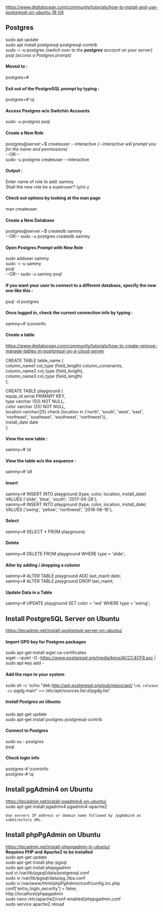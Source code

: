 https://www.digitalocean.com/community/tutorials/how-to-install-and-use-postgresql-on-ubuntu-18-04  
## Postgres 
sudo apt update  
sudo apt install postgresql postgresql-contrib  
sudo -i -u postgres _(switch over to the **postgres** account on your server)_  
psql _(access a Postgres prompt)_  
#### Moved to : 
postgres=#   
#### Exit out of the PostgreSQL prompt by typing :
postgres=# \q  
#### Access Postgres w/o Switchin Accounts
sudo -u postgres psql  

#### Create a New Role
postgres@server:~$ createuser --interactive  _(--interactive will prompt you for the name and permissions)_  
--OR--  
sudo -u postgres createuser --interactive  
#### Output : 
Enter name of role to add: sammy  
Shall the new role be a superuser? (y/n) y  
#### Check out options by looking at the **man** page 
man createuser  

#### Create a New Database 
postgres@server:~$ createdb sammy  
--OR--
sudo -u postgres createdb sammy  

#### Open Postgres Prompt with New Role
sudo adduser sammy  
sudo -i -u sammy  
psql  
--OR-- 
sudo -u sammy psql  

#### If you want your user to connect to a different database, specify the new one like this :
psql -d postgres  
#### Once logged in, check the current connection info by typing : 
sammy=# \conninfo  

#### Create a table 
https://www.digitalocean.com/community/tutorials/how-to-create-remove-manage-tables-in-postgresql-on-a-cloud-server  

CREATE TABLE table_name (  
    column_name1 col_type (field_length) column_constraints,  
    column_name2 col_type (field_length),  
    column_name3 col_type (field_length)  
);  

CREATE TABLE playground (  
    equip_id serial PRIMARY KEY,  
    type varchar (50) NOT NULL,  
    color varchar (25) NOT NULL,  
    location varchar(25) check (location in ('north', 'south', 'west', 'east', 'northeast', 'southeast', 'southwest', 'northwest')),  
    install_date date  
);  

#### View the new table :
sammy=# \d  

#### View the table w/o the sequence :
sammy=# \dt  

#### Insert 
sammy=# INSERT INTO playground (type, color, location, install_date) VALUES ('slide', 'blue', 'south', '2017-04-28');  
sammy=# INSERT INTO playground (type, color, location, install_date) VALUES ('swing', 'yellow', 'northwest', '2018-08-16');  

#### Select 
sammy=# SELECT * FROM playground;  
#### Delete 
sammy=# DELETE FROM playground WHERE type = 'slide';  
#### Alter by adding / dropping a column
sammy=# ALTER TABLE playground ADD last_maint date;   
sammy=# ALTER TABLE playground DROP last_maint;  
#### Update Data in a Table 
sammy=# UPDATE playground SET color = 'red' WHERE type = 'swing';  

## Install PostgreSQL Server on Ubuntu
https://tecadmin.net/install-postgresql-server-on-ubuntu/

#### Import GPG key for Postgres packages
sudo apt-get install wget ca-certificates  
wget --quiet -O -https://www.postgresql.org/media/keys/ACCC4CF8.asc | sudo apt-key add -   
#### Add the repo to your system 
sudo sh -c 'echo "deb http://apt.postgresql.org/pub/repos/apt/ `lsb_release -cs`-pgdg main" >> /etc/apt/sources.list.d/pgdg.list'  

##### Install Postgres on Ubuntu
sudo apt-get update  
sudo apt-get install postgres postgresql-contrib  

#### Connect to Postgres
sudo su - postgres  
psql  

#### Check login info 
postgres-# \conninfo  
postgres-# \q  

## Install pgAdmin4 on Ubuntu
https://tecadmin.net/install-pgadmin4-on-ubuntu/  
sudo apt-get install pgadmin4 pgadmin4-apache2  
```
Use servers IP address or domain name followed by /pgAdmin4 as subdirectory URL.
```

## Install phpPgAdmin on Ubuntu 
https://tecadmin.net/install-phppgadmin-in-ubuntu/  
**Requires PHP and Apache2 to be installed**  
sudo apt-get update  
sudo apt-get install php-pgsql  
sudo apt-get install phppgadmin  
sud vi /var/lib/pgsql/data/postgresql.conf  
sudo vi /var/lib/pgsql/data/pg_hba.conf  
sudo vi /var/www/html/phpPgAdmin/conf/config.inc.php  
conf['extra_login_security'] = false;  
http://localhost/phppgadmin  
sudo nano /etc/apache2/conf-enabled/phppgadmin.conf  
sudo service apache2 reload  

